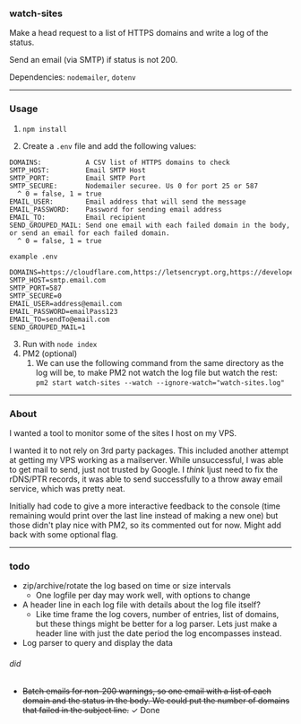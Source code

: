 ### watch-sites

Make a head request to a list of HTTPS domains and write a log of the status.

Send an email (via SMTP) if status is not 200.

Dependencies: `nodemailer`, `dotenv`

---

### Usage

1. `npm install`

2. Create a `.env` file and add the following values:
```
DOMAINS:           A CSV list of HTTPS domains to check
SMTP_HOST:         Email SMTP Host
SMTP_PORT:         Email SMTP Port
SMTP_SECURE:       Nodemailer securee. Us 0 for port 25 or 587
  ^ 0 = false, 1 = true
EMAIL_USER:        Email address that will send the message
EMAIL_PASSWORD:    Password for sending email address
EMAIL_TO:          Email recipient 
SEND_GROUPED_MAIL: Send one email with each failed domain in the body, or send an email for each failed domain. 
  ^ 0 = false, 1 = true
```
```
example .env

DOMAINS=https://cloudflare.com,https://letsencrypt.org,https://developer.mozilla.org
SMTP_HOST=smtp.email.com
SMTP_PORT=587
SMTP_SECURE=0
EMAIL_USER=address@email.com
EMAIL_PASSWORD=emailPass123
EMAIL_TO=sendTo@email.com
SEND_GROUPED_MAIL=1
```

3. Run with `node index`
4. PM2 (optional) 
   1. We can use the following command from the same directory as the log will be, to make PM2 not watch the log file but watch the rest:\
   `pm2 start watch-sites --watch --ignore-watch="watch-sites.log"`

---

### About

I wanted a tool to monitor some of the sites I host on my VPS.

I wanted it to not rely on 3rd party packages. This included another attempt at getting my VPS working as a mailserver. While unsuccessful, I was able to get mail to send, just not trusted by Google. I _think_ Ijust need to fix the rDNS/PTR records, it was able to send successfully to a throw away email service, which was pretty neat.

Initially had code to give a more interactive feedback to the console (time remaining would print over the last line instead of making a new one) but those didn't play nice with PM2, so its commented out for now. Might add back with some optional flag.

---

### todo

- zip/archive/rotate the log based on time or size intervals
  - One logfile per day may work well, with options to change
- A header line in each log file with details about the log file itself?
  - Like time frame the log covers, number of entries, list of domains, but these things might be better for a log parser. Lets just make a header line with just the date period the log encompasses instead.
- Log parser to query and display the data

###### did

- ~~Batch emails for non-200 warnings, so one email with a list of each domain and the status in the body. We could put the number of domains that failed in the subject line.~~ ✓ Done